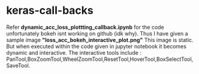 # keras-call-backs
Refer **dynamic_acc_loss_plottting_callback.ipynb** for the code
unfortunately bokeh isnt working on github (idk why). Thus I have given a sample image **"loss_acc_bokeh_interactive_plot.png"**
This image is static. But when executed within the code given in jupyter notebook it becomes dynamic and interactive.
The interactive tools include : PanTool,BoxZoomTool,WheelZoomTool,ResetTool,HoverTool,BoxSelectTool,SaveTool. 
